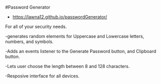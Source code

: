 #Password Generator

- https://lawna12.github.io/passwordGenerator/

For all of your security needs.

-generates random elements for Uppercase and Lowercase letters, numbers, and symbols.

-Adds an events listener to the Generate Password button, and Clipboard button.

-Lets user choose the length between 8 and 128 characters.

-Resposive interface for all devices.



